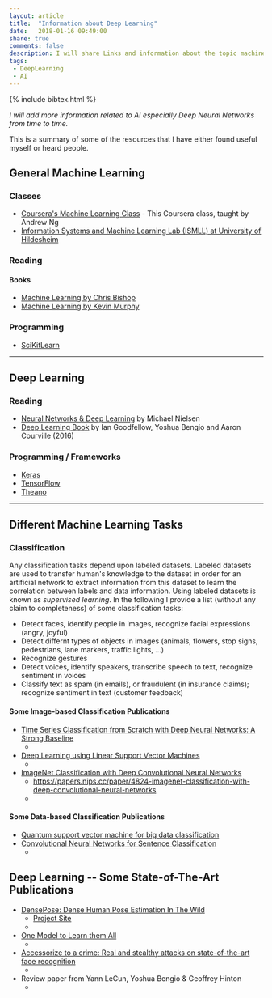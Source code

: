 ```yaml
---
layout: article
title:  "Information about Deep Learning"
date:   2018-01-16 09:49:00
share: true
comments: false
description: I will share Links and information about the topic machine learning.
tags:
 - DeepLearning
 - AI
---
```


{% include bibtex.html %}
<bibtex src="{{ site.url }}/bibtex/DeepLearning.bib"></bibtex>

*I will add more information related to AI especially Deep Neural Networks from time to time.*


This is a summary of some of the resources that I have either found useful myself or heard people.

## General Machine Learning

### Classes

* [Coursera's Machine Learning Class](https://www.coursera.org/learn/machine-learning "Coursera's Machine Learning Class") - This Coursera class, taught by Andrew Ng
* [Information Systems and Machine Learning Lab (ISMLL) at University of Hildesheim](https://www.ismll.uni-hildesheim.de/lehre/ml2-17s/script/index_en.html "Information Systems and Machine Learning Lab (ISMLL) at University of Hildesheim")

### Reading

#### Books

* [Machine Learning by Chris Bishop](http://www.springer.com/gb/book/9780387310732)
* [Machine Learning by Kevin Murphy](https://mitpress.mit.edu/books/machine-learning-0)

### Programming

* [SciKitLearn](http://scikit-learn.org/stable/ "SciKitLearn")

<hr>

## Deep Learning

### Reading

* [Neural Networks & Deep Learning](http://neuralnetworksanddeeplearning.com/ "Neural Networks & Deep Learning") by Michael Nielsen
* [Deep Learning Book](http://www.deeplearningbook.org/ "Deep Learning Book") by Ian Goodfellow, Yoshua Bengio and Aaron Courville (2016)

### Programming / Frameworks

* [Keras](https://keras.io/ "Keras")
* [TensorFlow](https://www.tensorflow.org/ "TensorFlow")
* [Theano](http://www.deeplearning.net/software/theano/ "Theano")

<hr>

## Different Machine Learning Tasks

### Classification

Any classification tasks depend upon labeled datasets. 
Labeled datasets are used to transfer human's knowledge to the dataset in order for an artificial network to extract information from this dataset to learn the correlation between labels and data information.
Using labeled datasets is known as *supervised learning*. In the following I provide a list (without any claim to completeness) of some classification tasks:

* Detect faces, identify people in images, recognize facial expressions (angry, joyful)
* Detect differnt types of objects in images (animals, flowers, stop signs, pedestrians, lane markers, traffic lights, ...)
* Recognize gestures
* Detect voices, identify speakers, transcribe speech to text, recognize sentiment in voices
* Classify text as spam (in emails), or fraudulent (in insurance claims); recognize sentiment in text (customer feedback)

#### Some Image-based Classification Publications

* [Time Series Classification from Scratch with Deep Neural Networks: A Strong Baseline](https://arxiv.org/pdf/1611.06455.pdf) [<i class="fa fa-external-link fa-lg"></i> <i class="fa fa-file-pdf-o "></i>](https://arxiv.org/pdf/1611.06455.pdf)
  * <div class="bibtex_display" bibtexkeys="DBLP:journals/corr/WangYO16"></div>
* [Deep Learning using Linear Support Vector Machines](https://arxiv.org/abs/1306.0239)
  * <div class="bibtex_display" bibtexkeys="DBLP:journals/corr/Tang13"></div>
* [ImageNet Classification with Deep Convolutional Neural Networks](https://papers.nips.cc/paper/4824-imagenet-classification-with-deep-convolutional-neural-networks.pdf)
  * https://papers.nips.cc/paper/4824-imagenet-classification-with-deep-convolutional-neural-networks
  * <div class="bibtex_display" bibtexkeys="NIPS2012_4824"></div>


 

#### Some Data-based Classification Publications
* [Quantum support vector machine for big data classification](https://arxiv.org/abs/1307.0471.pdf)
* [Convolutional Neural Networks for Sentence Classification](https://arxiv.org/pdf/1408.5882.pdf)
  * <div class="bibtex_display" bibtexkeys="DBLP:journals/corr/Kim14f"></div>

## Deep Learning -- Some State-of-The-Art Publications

* [DensePose: Dense Human Pose Estimation In The Wild](https://arxiv.org/abs/1802.00434.pdf)
  * [<i class="fa fa-external-link "></i> Project Site](http://densepose.org/ "Project Website")
  * <div class="bibtex_display" bibtexkeys="Guler2018DensePose"></div>
* [One Model to Learn them All](https://arxiv.org/pdf/1706.05137.pdf)
  * <div class="bibtex_display" bibtexkeys="kaiser2017one"></div>
* [Accessorize to a crime: Real and stealthy attacks on state-of-the-art face recognition](https://www.cs.cmu.edu/~sbhagava/papers/face-rec-ccs16.pdf)
  * <div class="bibtex_display" bibtexkeys="sharif2016accessorize"></div>
* Review paper from Yann LeCun, Yoshua Bengio & Geoffrey Hinton
  * <div class="bibtex_display" bibtexkeys="lecun2015deep"></div>

